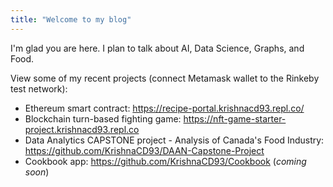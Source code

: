 ```yaml
---
title: "Welcome to my blog"
---
```


I'm glad you are here. I plan to talk about AI, Data Science, Graphs, and Food.

View some of my recent projects (connect Metamask wallet to the Rinkeby test network):
- Ethereum smart contract: https://recipe-portal.krishnacd93.repl.co/
- Blockchain turn-based fighting game: https://nft-game-starter-project.krishnacd93.repl.co
- Data Analytics CAPSTONE project - Analysis of Canada's Food Industry: https://github.com/KrishnaCD93/DAAN-Capstone-Project
- Cookbook app: https://github.com/KrishnaCD93/Cookbook (*coming soon*)
